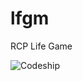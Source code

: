 # lfgm
RCP Life Game

![Codeship](https://codeship.com/projects/c643caf0-a708-0132-d03a-2a802918c4a0/status?branch=master)


